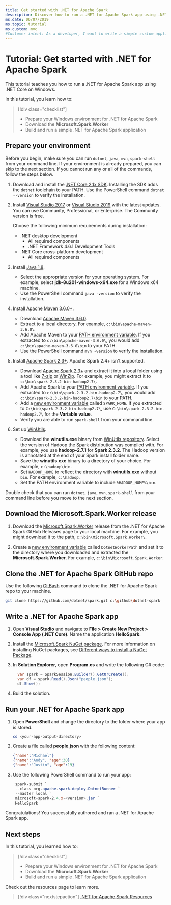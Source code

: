 ```yaml
---
title: Get started with .NET for Apache Spark
description: Discover how to run a .NET for Apache Spark app using .NET Core on Windows.
ms.date: 06/07/2019
ms.topic: tutorial
ms.custom: mvc
#Customer intent: As a developer, I want to write a simple custom application using .NET for Apache Spark.
---
```


# Tutorial: Get started with .NET for Apache Spark

This tutorial teaches you how to run a .NET for Apache Spark app using .NET Core on Windows.

In this tutorial, you learn how to:

> [!div class="checklist"]
> * Prepare your Windows environment for .NET for Apache Spark
> * Download the **Microsoft.Spark.Worker**
> * Build and run a simple .NET for Apache Spark application

## Prepare your environment

Before you begin, make sure you can run `dotnet`, `java`, `mvn`, `spark-shell` from your command line. If your environment is already prepared, you can skip to the next section. If you cannot run any or all of the commands, follow the steps below.

1. Download and install the [.NET Core 2.1x SDK](https://dotnet.microsoft.com/download/dotnet-core/2.1). Installing the SDK adds the `dotnet` toolchain to your PATH. Use the PowerShell command `dotnet --version` to verify the installation.

2. Install [Visual Studio 2017](https://www.visualstudio.com/downloads/) or [Visual Studio 2019](https://visualstudio.microsoft.com/vs/preview/) with the latest updates. You can use Community, Professional, or Enterprise. The Community version is free.

   Choose the following minimum requirements during installation:
      * .NET desktop development
          * All required components
          * .NET Framework 4.6.1 Development Tools
      * .NET Core cross-platform development
          * All required components

3. Install [Java 1.8](https://www.oracle.com/technetwork/java/javase/downloads/jdk8-downloads-2133151.html).

    * Select the appropriate version for your operating system. For example, select **jdk-8u201-windows-x64.exe** for a Windows x64 machine.
    * Use the PowerShell command `java -version` to verify the installation.

4. Install [Apache Maven 3.6.0+](https://maven.apache.org/download.cgi).
    * Download [Apache Maven 3.6.0](http://mirror.metrocast.net/apache/maven/maven-3/3.6.0/binaries/apache-maven-3.6.0-bin.zip).
    * Extract to a local directory. For example, `c:\bin\apache-maven-3.6.0\`.
    * Add Apache Maven to your [PATH environment variable](https://www.java.com/en/download/help/path.xml). If you extracted to `c:\bin\apache-maven-3.6.0\`, you would add `c:\bin\apache-maven-3.6.0\bin` to your PATH.
    * Use the PowerShell command `mvn -version` to verify the installation.

5. Install [Apache Spark 2.3+](https://spark.apache.org/downloads.html). Apache Spark 2.4+ isn't supported.
    * Download [Apache Spark 2.3+](https://spark.apache.org/downloads.html) and extract it into a local folder using a tool like [7-zip](https://www.7-zip.org/) or [WinZip](https://www.winzip.com/). For example, you might extract it to `c:\bin\spark-2.3.2-bin-hadoop2.7\`.
    * Add Apache Spark to your [PATH environment variable](https://www.java.com/en/download/help/path.xml). If you extracted to `c:\bin\spark-2.3.2-bin-hadoop2.7\`, you would add `c:\bin\spark-2.3.2-bin-hadoop2.7\bin` to your PATH.
    * Add a [new environment variable](https://www.java.com/en/download/help/path.xml) called `SPARK_HOME`. If you extracted to `C:\bin\spark-2.3.2-bin-hadoop2.7\`, use  `C:\bin\spark-2.3.2-bin-hadoop2.7\` for the **Variable value**.
    * Verify you are able to run `spark-shell` from your command line.

6. Set up [WinUtils](https://github.com/steveloughran/winutils).
    * Download the **winutils.exe** binary from [WinUtils repository](https://github.com/steveloughran/winutils). Select the version of Hadoop the Spark distribution was compiled with. For example, you use **hadoop-2.7.1** for **Spark 2.3.2**. The Hadoop version is annotated at the end of your Spark install folder name.
    * Save the **winutils.exe** binary to a directory of your choice. For example, `c:\hadoop\bin`.
    * Set `HADOOP_HOME` to reflect the directory with **winutils.exe** without `bin`. For example, `c:\hadoop`.
    * Set the PATH environment variable to include `%HADOOP_HOME%\bin`.

Double check that you can run `dotnet`, `java`, `mvn`, `spark-shell` from your command line before you move to the next section.

## Download the Microsoft.Spark.Worker release

1. Download the [Microsoft.Spark.Worker](https://github.com/dotnet/spark/releases) release from the .NET for Apache Spark GitHub Releases page to your local machine. For example, you might download it to the path, `c:\bin\Microsoft.Spark.Worker\`.

2. Create a [new environment variable](https://www.java.com/en/download/help/path.xml) called `DotnetWorkerPath` and set it to the directory where you downloaded and extracted the **Microsoft.Spark.Worker**. For example, `c:\bin\Microsoft.Spark.Worker`.

## Clone the .NET for Apache Spark GitHub repo

Use the following [GitBash](https://gitforwindows.org/) command to clone the .NET for Apache Spark repo to your machine.

```bash
git clone https://github.com/dotnet/spark.git c:\github\dotnet-spark
```

## Write a .NET for Apache Spark app

1. Open **Visual Studio** and navigate to **File > Create New Project > Console App (.NET Core)**. Name the application **HelloSpark**.

2. Install the [Microsoft.Spark NuGet package](https://www.nuget.org/profiles/spark). For more information on installing NuGet packages, see [Different ways to install a NuGet Package](https://docs.microsoft.com/nuget/consume-packages/ways-to-install-a-package).

3. In **Solution Explorer**, open **Program.cs** and write the following C# code:

   ```csharp
     var spark = SparkSession.Builder().GetOrCreate();
     var df = spark.Read().Json("people.json");
     df.Show();
   ```

4. Build the solution.

## Run your .NET for Apache Spark app

1. Open **PowerShell** and change the directory to the folder where your app is stored.

   ```powershell
   cd <your-app-output-directory>
   ```

2. Create a file called **people.json** with the following content:

   ```json
   {"name":"Michael"}
   {"name":"Andy", "age":30}
   {"name":"Justin", "age":19}
   ```

3. Use the following PowerShell command to run your app:

   ```powershell
    spark-submit `
    --class org.apache.spark.deploy.DotnetRunner `
    --master local `
    microsoft-spark-2.4.x-<version>.jar `
    HelloSpark
    ```

Congratulations! You successfully authored and ran a .NET for Apache Spark app.

## Next steps

In this tutorial, you learned how to:
> [!div class="checklist"]
> * Prepare your Windows environment for .NET for Apache Spark
> * Download the **Microsoft.Spark.Worker**
> * Build and run a simple .NET for Apache Spark application

Check out the resources page to learn more.
> [!div class="nextstepaction"]
> [.NET for Apache Spark Resources](../resources/index.md)
